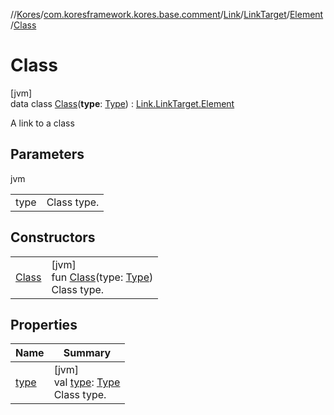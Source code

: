//[Kores](../../../../../../index.md)/[com.koresframework.kores.base.comment](../../../../index.md)/[Link](../../../index.md)/[LinkTarget](../../index.md)/[Element](../index.md)/[Class](index.md)

# Class

[jvm]\
data class [Class](index.md)(**type**: [Type](https://docs.oracle.com/javase/8/docs/api/java/lang/reflect/Type.html)) : [Link.LinkTarget.Element](../index.md)

A link to a class

## Parameters

jvm

| | |
|---|---|
| type | Class type. |

## Constructors

| | |
|---|---|
| [Class](-class.md) | [jvm]<br>fun [Class](-class.md)(type: [Type](https://docs.oracle.com/javase/8/docs/api/java/lang/reflect/Type.html))<br>Class type. |

## Properties

| Name | Summary |
|---|---|
| [type](type.md) | [jvm]<br>val [type](type.md): [Type](https://docs.oracle.com/javase/8/docs/api/java/lang/reflect/Type.html)<br>Class type. |
